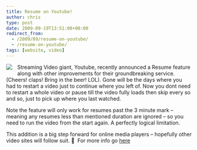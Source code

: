 ```yaml
---
title: Resume on Youtube!
author: chris
type: post
date: 2009-09-19T13:51:00+00:00
redirect_from:
  - /2009/09/resume-on-youtube/
  - /resume-on-youtube/
tags: [website, video]
---
```


<div style="clear: left; float: left; margin-bottom: 1em; margin-right: 1em;">
  <img border="0" src="http://3.bp.blogspot.com/_BBS5bkzuLXM/SrTbWg_-NnI/AAAAAAAACg8/C9JxDO7GXBk/s320/youtubea23123.jpg" />
</div>

  Streaming Video giant, Youtube, recently announced a Resume feature along with other improvements for their groundbreaking service. (Cheers! claps! Bring in the beer! LOL). <!--more-->Gone will be the days where you had to restart a video just to continue where you left of. Now you dont need to restart a whole video or pause till the video fully loads then skip every so and so, just to pick up where you last watched.


Note the feature will only work for resumes past the 3 minute mark &#8211; meaning any resumes less than mentioned duration are ignored &#8211; so you need to run the video from the start again. A perfectly logical limitation.&nbsp;
  
This addition is a big step forward for online media players &#8211; hopefully other video sites will follow suit. 🙂 &nbsp;For more info go <a href="http://googlesystem.blogspot.com/2009/09/youtube-resume.html">here</a>
